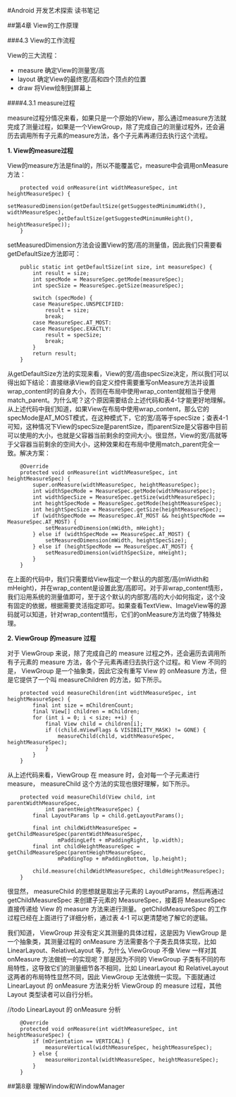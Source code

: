 #Android 开发艺术探索 读书笔记

##第4章 View的工作原理

###4.3 View的工作流程

View的三大流程：

- measure 确定View的测量宽/高
- layout 确定View的最终宽/高和四个顶点的位置
- draw 将View绘制到屏幕上

####4.3.1 measure过程

measure过程分情况来看，如果只是一个原始的View，那么通过measure方法就完成了测量过程，如果是一个ViewGroup，除了完成自己的测量过程外，还会遍历去调用所有子元素的measure方法，各个子元素再递归去执行这个流程。

**1. View的measure过程**

View的measure方法是final的，所以不能覆盖它，measure中会调用onMeasure方法：

```
    protected void onMeasure(int widthMeasureSpec, int heightMeasureSpec) {
        setMeasuredDimension(getDefaultSize(getSuggestedMinimumWidth(), widthMeasureSpec),
                getDefaultSize(getSuggestedMinimumHeight(), heightMeasureSpec));
    }
```

setMeasuredDimension方法会设置View的宽/高的测量值，因此我们只需要看getDefaultSize方法即可：

```
    public static int getDefaultSize(int size, int measureSpec) {
        int result = size;
        int specMode = MeasureSpec.getMode(measureSpec);
        int specSize = MeasureSpec.getSize(measureSpec);

        switch (specMode) {
        case MeasureSpec.UNSPECIFIED:
            result = size;
            break;
        case MeasureSpec.AT_MOST:
        case MeasureSpec.EXACTLY:
            result = specSize;
            break;
        }
        return result;
    }
```

从getDefaultSize方法的实现来看，View的宽/高由specSize决定，所以我们可以得出如下结论：直接继承View的自定义控件需要重写onMeasure方法并设置wrap_content时的自身大小，否则在布局中使用wrap_content就相当于使用match_parent。为什么呢？这个原因需要结合上述代码和表4-1才能更好地理解。从上述代码中我们知道，如果View在布局中使用wrap_content，那么它的specMode是AT_MOST模式，在这种模式下，它的宽/高等于specSize；查表4-1可知，这种情况下View的specSize是parentSize，而parentSize是父容器中目前可以使用的大小，也就是父容器当前剩余的空间大小。很显然，View的宽/高就等于父容器当前剩余的空间大小，这种效果和在布局中使用match_parent完全一致。解决方案：

```
    @Override
    protected void onMeasure(int widthMeasureSpec, int heightMeasureSpec) {
        super.onMeasure(widthMeasureSpec, heightMeasureSpec);
        int widthSpecMode = MeasureSpec.getMode(widthMeasureSpec);
        int widthSpecSize = MeasureSpec.getSize(widthMeasureSpec);
        int heightSpecMode = MeasureSpec.getMode(heightMeasureSpec);
        int heightSpecSize = MeasureSpec.getSize(heightMeasureSpec);
        if (widthSpecMode == MeasureSpec.AT_MOST && heightSpecMode == MeasureSpec.AT_MOST) {
            setMeasuredDimension(mWidth, mHeight);
        } else if (widthSpecMode == MeasureSpec.AT_MOST) {
            setMeasuredDimension(mWidth, heightSpecSize);
        } else if (heightSpecMode == MeasureSpec.AT_MOST) {
            setMeasuredDimension(widthSpecSize, mHeight);
        }
    }
```

在上面的代码中，我们只需要给View指定一个默认的内部宽/高(mWidth和mHeight)，并在wrap_content是设置此宽/高即可。对于非wrap_content情形，我们沿用系统的测量值即可，至于这个默认的内部宽/高的大小如何指定，这个没有固定的依据，根据需要灵活指定即可。如果查看TextView、ImageView等的源码就可以知道，针对wrap_content情形，它们的onMeasure方法均做了特殊处理。

**2. ViewGroup 的measure 过程**

对于 ViewGroup 来说，除了完成自己的 measure 过程之外，还会遍历去调用所有子元素的 measure 方法，各个子元素再递归去执行这个过程。和 View 不同的是， ViewGroup 是一个抽象类，因此它没有重写 View 的 onMeasure 方法，但是它提供了一个叫 measureChildren 的方法，如下所示。

```
    protected void measureChildren(int widthMeasureSpec, int heightMeasureSpec) {
        final int size = mChildrenCount;
        final View[] children = mChildren;
        for (int i = 0; i < size; ++i) {
            final View child = children[i];
            if ((child.mViewFlags & VISIBILITY_MASK) != GONE) {
                measureChild(child, widthMeasureSpec, heightMeasureSpec);
            }
        }
    }
```

从上述代码来看，ViewGroup 在 measure 时，会对每一个子元素进行 measure， measureChild 这个方法的实现也很好理解，如下所示。

```
    protected void measureChild(View child, int parentWidthMeasureSpec,
            int parentHeightMeasureSpec) {
        final LayoutParams lp = child.getLayoutParams();

        final int childWidthMeasureSpec = getChildMeasureSpec(parentWidthMeasureSpec,
                mPaddingLeft + mPaddingRight, lp.width);
        final int childHeightMeasureSpec = getChildMeasureSpec(parentHeightMeasureSpec,
                mPaddingTop + mPaddingBottom, lp.height);

        child.measure(childWidthMeasureSpec, childHeightMeasureSpec);
    }
```

很显然， measureChild 的思想就是取出子元素的 LayoutParams，然后再通过 getChildMeasureSpec 来创建子元素的 MeasureSpec，接着将 MeasureSpec 直接传递给 View 的 measure 方法来进行测量。 getChildMeasureSpec 的工作过程已经在上面进行了详细分析，通过表 4-1 可以更清楚地了解它的逻辑。

我们知道， ViewGroup 并没有定义其测量的具体过程，这是因为 ViewGroup 是一个抽象类，其测量过程的 onMeasure 方法需要各个子类去具体实现，比如 LinearLayout、RelativeLayout 等，为什么 ViewGroup 不像 View 一样对其 onMeasure 方法做统一的实现呢？那是因为不同的 ViewGroup 子类有不同的布局特性，这导致它们的测量细节各不相同，比如 LinearLayout 和 RelativeLayout 这两者的布局特性显然不同，因此 ViewGroup 无法做统一实现。下面就通过 LinearLayout 的 onMeasure 方法来分析 ViewGroup 的 measure 过程，其他 Layout 类型读者可以自行分析。

//todo LinearLayout 的 onMeasure 分析

```
    @Override
    protected void onMeasure(int widthMeasureSpec, int heightMeasureSpec) {
        if (mOrientation == VERTICAL) {
            measureVertical(widthMeasureSpec, heightMeasureSpec);
        } else {
            measureHorizontal(widthMeasureSpec, heightMeasureSpec);
        }
    }
```

##第8章 理解Window和WindowManager

